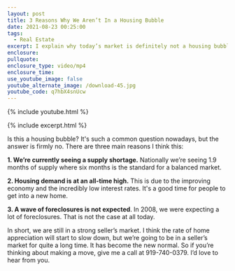 ```yaml
---
layout: post
title: 3 Reasons Why We Aren’t In a Housing Bubble
date: 2021-08-23 00:25:00
tags:
  - Real Estate
excerpt: I explain why today’s market is definitely not a housing bubble.
enclosure:
pullquote:
enclosure_type: video/mp4
enclosure_time:
use_youtube_image: false
youtube_alternate_image: /download-45.jpg
youtube_code: q7hbX4snUcw
---
```

{% include youtube.html %}

{% include excerpt.html %}

Is this a housing bubble? It's such a common question nowadays, but the answer is firmly no. There are three main reasons I think this:

**1\. We’re currently seeing a supply shortage.** Nationally we’re seeing 1.9 months of supply where six months is the standard for a balanced market.

**2\. Housing demand is at an all-time high.** This is due to the improving economy and the incredibly low interest rates. It's a good time for people to get into a new home.

**3\. A wave of foreclosures is not expected**. In 2008, we were expecting a lot of foreclosures. That is not the case at all today.

In short, we are still in a strong seller’s market. I think the rate of home appreciation will start to slow down, but we’re going to be in a seller’s market for quite a long time. It has become the new normal. So if you’re thinking about making a move, give me a call at 919-740-0379. I’d love to hear from you.
